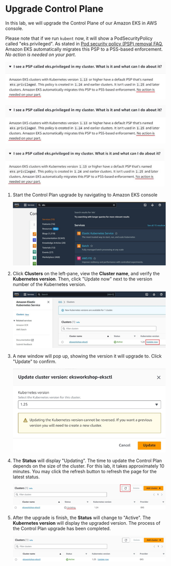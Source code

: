 # Upgrade Control Plane

In this lab, we will upgrade the Control Plane of our Amazon EKS in AWS console.

Please note that if we run `kubent` now, it will show a PodSecurityPolicy called "eks.privileged". As stated in [Pod security policy (PSP) removal FAQ](https://docs.aws.amazon.com/eks/latest/userguide/pod-security-policy-removal-faq.html), Amazon EKS automatically migrates this PSP to a PSS-based enforcement. *No action is needed on your part*. 

![assets](/assets/cp-0-psp-removal-1030w.jpg)

![assets](/assets/cp-0-psp-removal-700w.jpg)

![assets](/assets/cp-0-psp-removal-500w.jpg)

1. Start the Control Plan upgrade by navigating to Amazon EKS console 

   ![assets](/assets/cp-1-eks-console.jpg)

2. Click **Clusters** on the left-pane, view the **Cluster name**, and verify the **Kubernetes version**. Then, click "Update now" next to the version number of the Kubernetes version. 

   ![assets](/assets/cp-2-view-cluster-and-version.jpg)
   
3. A new window will pop up, showing the version it will upgrade to. Click "Update" to confirm.

   ![assets](/assets/cp-3-update-confirm.jpg)

4. The **Status** will display "Updating". The time to update the Control Plan depends on the size of the cluster. For this lab, it takes approximately 10 minutes. You may click the refresh button to refresh the page for the latest status.

   ![assets](/assets/cp-4-during-update.jpg)

5. After the upgrade is finish, the **Status** will change to "Active". The **Kubernetes version** will display the upgraded version. The process of the Control Plan upgrade has been completed.

   ![assets](/assets/cp-5-update-complete.jpg)
